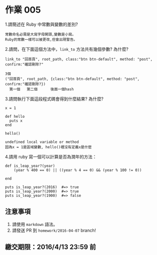 # 作業 005

1.請簡述在 Ruby 中常數與變數的差別?
```
常數命名必需是大寫字母開頭,變數是小寫。
Ruby的常數一樣可以被更改,但會出現警告。
```

2.請問，在下面這個方法中，`link_to` 方法共有幾個參數? 為什麼?

```
link_to "回首頁", root_path, class:"btn btn-default", method: "post", confirm:"確認刪除?"
```

```
3個
("回首頁", root_path, {class:"btn btn-default", method: "post", confirm:"確認刪除?})
  第一個   第二個      後面一個hash
```

3.請問執行下面這段程式碼會得到什麼結果? 為什麼?

```
x = 1

def hello
  puts x
end

hello()
```
```
undefined local variable or method
因為x = 1是區域變數, hello()裡沒有定義x是什麼
```
4.請用 ruby 寫一個可以計算是否為潤年的方法：

```
def is_leap_year?(year)
    (year % 400 == 0) || ((year % 4 == 0) && (year % 100 != 0))
  
end

puts is_leap_year?(2016)  #=> true
puts is_leap_year?(2000)  #=> true
puts is_leap_year?(1900)  #=> false

```

## 注意事項

1. 請使用 `markdown` 語法。
2. 請發送 PR 到 `homework/2016-04-07` branch!

## 繳交期限：2016/4/13 23:59 前
